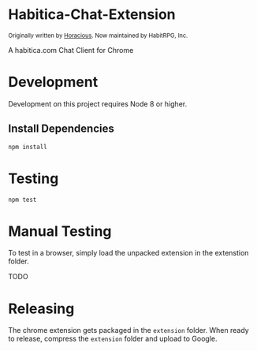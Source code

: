 # Habitica-Chat-Extension

<sup>Originally written by [Horacious](https://github.com/Horacious/). Now maintained by HabitRPG, Inc.</sup>

A habitica.com Chat Client for Chrome

# Development

Development on this project requires Node 8 or higher. 

## Install Dependencies

```sh
npm install
```

# Testing

```sh
npm test
```

# Manual Testing

To test in a browser, simply load the unpacked extension in the extenstion folder.

TODO

# Releasing

The chrome extension gets packaged in the `extension` folder. When ready to release, compress the `extension` folder and upload to Google.

